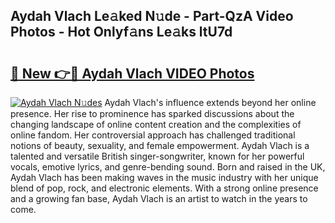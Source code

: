 ## Aydah Vlach Le𝚊ked N𝚞de - Part-QzA Video Photos - Hot Onlyf𝚊ns Le𝚊ks ltU7d

# <h2><a href="http://ac12444.deff.icu/?id=Aydah+Vlach">🔗 New 👉🔴 Aydah Vlach VIDEO Photos</a></h2>

[![Aydah Vlach N𝚞des](https://i.imgur.com/rIISA9y.gif)](http://ac12444.deff.icu/?id=Aydah+Vlach)
Aydah Vlach's influence extends beyond her online presence. Her rise to prominence has sparked discussions about the changing landscape of online content creation and the complexities of online fandom. Her controversial approach has challenged traditional notions of beauty, sexuality, and female empowerment. Aydah Vlach is a talented and versatile British singer-songwriter, known for her powerful vocals, emotive lyrics, and genre-bending sound. Born and raised in the UK, Aydah Vlach has been making waves in the music industry with her unique blend of pop, rock, and electronic elements. With a strong online presence and a growing fan base, Aydah Vlach is an artist to watch in the years to come.
